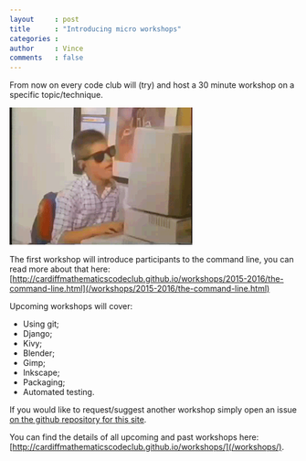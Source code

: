 ```yaml
---
layout     : post
title      : "Introducing micro workshops"
categories :
author     : Vince
comments   : false
---
```


From now on every code club will (try) and host a 30 minute workshop on a
specific topic/technique.

![Micro workshops for teh win!](/res/gifs/workshop.gif)

The first workshop will introduce participants to the command line, you can read
more about that here:
[http://cardiffmathematicscodeclub.github.io/workshops/2015-2016/the-command-line.html](/workshops/2015-2016/the-command-line.html)

Upcoming workshops will cover:

- Using git;
- Django;
- Kivy;
- Blender;
- Gimp;
- Inkscape;
- Packaging;
- Automated testing.

If you would like to request/suggest another workshop simply open an issue [on
the github repository for this
site](https://github.com/CardiffMathematicsCodeClub/CardiffMathematicsCodeClub.github.io/issues/new).

You can find the details of all upcoming and past workshops here:
[http://cardiffmathematicscodeclub.github.io/workshops/](/workshops/).
